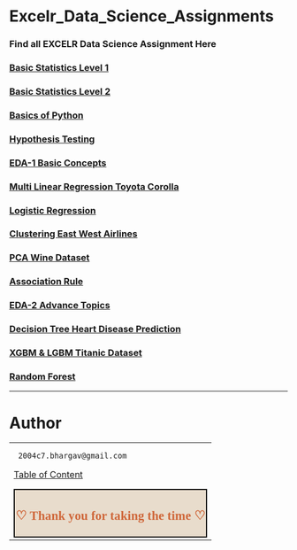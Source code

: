 # Excelr_Data_Science_Assignments

### Find all EXCELR Data Science Assignment Here

### [Basic Statistics Level 1](https://github.com/BhargavSimha25/Basic_stats_1)

### [Basic Statistics Level 2](https://github.com/BhargavSimha25/Confidence-Interval)

### [Basics of Python](https://github.com/BhargavSimha25/Basics-of-python)

### [Hypothesis Testing](https://github.com/BhargavSimha25/Hypothesis_Testing)

### [EDA-1 Basic Concepts](https://github.com/BhargavSimha25/EDA-Concept)

### [Multi Linear Regression Toyota Corolla](https://github.com/BhargavSimha25/Multi-Linear-Regression)

### [Logistic Regression](https://github.com/BhargavSimha25/Logistics-Regression)

### [Clustering East West Airlines](https://github.com/BhargavSimha25/Clustering_Assignment)

### [PCA Wine Dataset](https://github.com/BhargavSimha25/PCA_Assignment)

### [Association Rule](https://github.com/BhargavSimha25/Association_rule)

### [EDA-2 Advance Topics](https://github.com/BhargavSimha25/EDA-2)

### [Decision Tree Heart Disease Prediction](https://github.com/BhargavSimha25/Decision-Tree)

### [XGBM & LGBM Titanic Dataset](https://github.com/BhargavSimha25/LGBM-XGBM)

### [Random Forest ](https://github.com/BhargavSimha25/Random-Forest)

---------------------------------------------------------------------------------------------------------------------------------------------------------------------------------------------------------------------

# Author

<table>
<tr>
<td>
     
     2004c7.bhargav@gmail.com


[Table of Content](#0.1)

<div style="display:fill;
            border-radius: false;
            border-style: solid;
            border-color:#000000;
            border-style: false;
            border-width: 2px;
            color:#CF673A;
            font-size:15px;
            font-family: Georgia;
            background-color:#E8DCCC;
            text-align:center;
            letter-spacing:0.1px;
            padding: 0.1em;">

**<h2>♡ Thank you for taking the time ♡**
